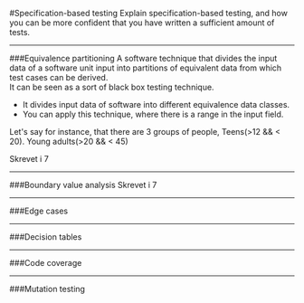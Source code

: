 #Specification-based testing
Explain specification-based testing, and how you can be more confident that you have written a sufficient amount of tests.
****
###Equivalence partitioning
A software technique that divides the input data of a software unit input into partitions of
equivalent data from which test cases can be derived.\
It can be seen as a sort of black box testing technique.

- It divides input data of software into different equivalence data classes.
- You can apply this technique, where there is a range in the input field.

Let's say for instance, that there are 3 groups of people,
Teens(>12 && < 20).
Young adults(>20 && < 45)

Skrevet i 7
****
###Boundary value analysis
Skrevet i 7
****
###Edge cases

****
###Decision tables

****
###Code coverage

****
###Mutation testing
